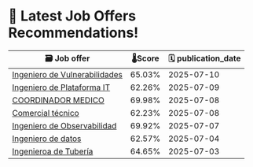 # 🚀 Latest Job Offers Recommendations!
| 🗃️ **Job offer** | 🌡️**Score** | 🗓️ **publication_date** |
|---|---|---|
| [Ingeniero de Vulnerabilidades](https://co.linkedin.com/jobs/view/ingeniero-de-vulnerabilidades-at-tcm-tecnolog%C3%ADas-con-clase-mundial-4264759404) | 65.03% | 2025-07-10 |
| [Ingeniero de Plataforma IT](https://co.linkedin.com/jobs/view/ingeniero-de-plataforma-it-at-lite-thinking-4263741754) | 62.26% | 2025-07-09 |
| [COORDINADOR MEDICO](https://co.linkedin.com/jobs/view/coordinador-medico-at-keralty-4264207080) | 69.98% | 2025-07-08 |
| [Comercial técnico](https://co.linkedin.com/jobs/view/comercial-t%C3%A9cnico-at-edil-andina-4264187252) | 62.23% | 2025-07-08 |
| [Ingeniero de Observabilidad](https://co.linkedin.com/jobs/view/ingeniero-de-observabilidad-at-adinsoft-sas-4263488314) | 69.92% | 2025-07-07 |
| [Ingeniero de datos](https://co.linkedin.com/jobs/view/ingeniero-de-datos-at-softtek-4262009535) | 62.57% | 2025-07-04 |
| [Ingenieroa de Tubería](https://co.linkedin.com/jobs/view/ingeniero-a-de-tuber%C3%ADa-at-wood-4249424755) | 64.65% | 2025-07-03 |
